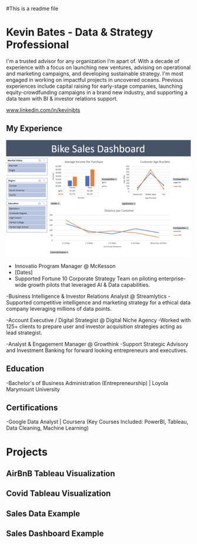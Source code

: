 #This is a readme file

# Kevin Bates - Data & Strategy Professional

I'm a trusted advisor for any organization I'm apart of. With a decade of experience with a focus on launching new ventures, advising on operational and marketing campaigns, and developing sustainable strategy. I'm most engaged in working on impactful projects in uncovered oceans. Previous experiences include capital raising for early-stage companies, launching equity-crowdfunding campaigns in a brand new industry, and supporting a data team with BI & investor relations support. 

www.linkedin.com/in/kevinjbts

## My Experience
![](https://github.com/kevinjbts/kevinjbts_portfolio/blob/main/bikesales.png)
- Innovatio Program Manager @ McKesson
- [Dates]
- Supported Fortune 10 Corporate Strategy Team on piloting enterprise-wide growth pilots that leveraged AI & Data capabilities.

-Business Intelligence & Investor Relations Analyst @ Streamlytics
-Supported competitive intelligence and marketing strategy for a ethical data company leveraging millions of data points. 

-Account Executive / Digital Strategist @ Digital Niche Agency
-Worked with 125+ clients to prepare user and investor acquisition strategies acting as lead strategist. 

-Analyst & Engagement Manager @ Growthink
-Support Strategic Advisory and Investment Banking for forward looking entrepreneurs and executives. 

## Education
-Bachelor's of Business Administration (Entrepreneurship) | Loyola Marymount University

## Certifications
-Google Data Analyst | Coursera (Key Courses Included: PowerBI, Tableau, Data Cleaning, Machine Learning)

# Projects
## AirBnB Tableau Visualization

## Covid Tableau Visualization

## Sales Data Example

## Sales Dashboard Example
